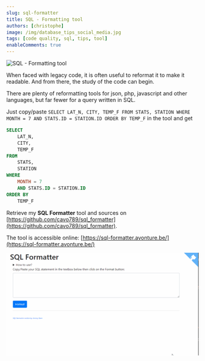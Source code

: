 ```yaml
---
slug: sql-formatter
title: SQL - Formatting tool
authors: [christophe]
image: /img/database_tips_social_media.jpg
tags: [code quality, sql, tips, tool]
enableComments: true
---
```

![SQL - Formatting tool](/img/database_tips_banner.jpg)

When faced with legacy code, it is often useful to reformat it to make it readable.  And from there, the study of the code can begin.

There are plenty of reformatting tools for json, php, javascript and other languages, but far fewer for a query written in SQL.

Just copy/paste `SELECT LAT_N, CITY, TEMP_F FROM STATS, STATION WHERE MONTH = 7 AND STATS.ID = STATION.ID ORDER BY TEMP_F` in the tool and get 

```sql
SELECT
    LAT_N,
    CITY,
    TEMP_F
FROM
    STATS,
    STATION
WHERE
    MONTH = 7
    AND STATS.ID = STATION.ID
ORDER BY
    TEMP_F
```

<!-- truncate -->

Retrieve my **SQL Formatter** tool and sources on [https://github.com/cavo789/sql_formatter](https://github.com/cavo789/sql_formatter).

The tool is accessible online: [https://sql-formatter.avonture.be/](https://sql-formatter.avonture.be/)

![Demo](./images/sql_formatter_demo.gif)
